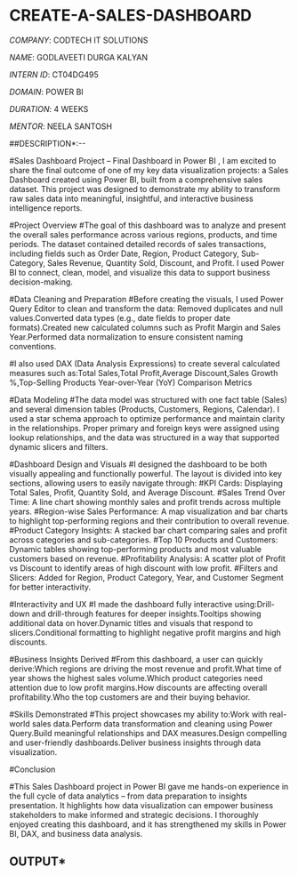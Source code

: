 # CREATE-A-SALES-DASHBOARD

*COMPANY*: CODTECH IT SOLUTIONS 

*NAME*: GODLAVEETI DURGA KALYAN

*INTERN ID*: CT04DG495

*DOMAIN*: POWER BI

*DURATION*: 4 WEEKS

*MENTOR*: NEELA SANTOSH

##DESCRIPTION*:--

#Sales Dashboard Project – Final Dashboard in Power BI , I am excited to share the final outcome of one of my key data visualization projects: a Sales Dashboard created using Power BI, built from a comprehensive sales dataset. This project was designed to demonstrate my ability to transform raw sales data into meaningful, insightful, and interactive business intelligence reports.

#Project Overview
#The goal of this dashboard was to analyze and present the overall sales performance across various regions, products, and time periods. The dataset contained detailed records of sales transactions, including fields such as Order Date, Region, Product Category, Sub-Category, Sales Revenue, Quantity Sold, Discount, and Profit. I used Power BI to connect, clean, model, and visualize this data to support business decision-making.

#Data Cleaning and Preparation
#Before creating the visuals, I used Power Query Editor to clean and transform the data: Removed duplicates and null values.Converted data types (e.g., date fields to proper date formats).Created new calculated columns such as Profit Margin and Sales Year.Performed data normalization to ensure consistent naming conventions.

#I also used DAX (Data Analysis Expressions) to create several calculated measures such as:Total Sales,Total Profit,Average Discount,Sales Growth %,Top-Selling Products Year-over-Year (YoY) Comparison Metrics

#Data Modeling
#The data model was structured with one fact table (Sales) and several dimension tables (Products, Customers, Regions, Calendar). I used a star schema approach to optimize performance and maintain clarity in the relationships. Proper primary and foreign keys were assigned using lookup relationships, and the data was structured in a way that supported dynamic slicers and filters.

#Dashboard Design and Visuals
#I designed the dashboard to be both visually appealing and functionally powerful. The layout is divided into key sections, allowing users to easily navigate through:
#KPI Cards: Displaying Total Sales, Profit, Quantity Sold, and Average Discount.
#Sales Trend Over Time: A line chart showing monthly sales and profit trends across multiple years.
#Region-wise Sales Performance: A map visualization and bar charts to highlight top-performing regions and their contribution to overall revenue.
#Product Category Insights: A stacked bar chart comparing sales and profit across categories and sub-categories.
#Top 10 Products and Customers: Dynamic tables showing top-performing products and most valuable customers based on revenue.
#Profitability Analysis: A scatter plot of Profit vs Discount to identify areas of high discount with low profit.
#Filters and Slicers: Added for Region, Product Category, Year, and Customer Segment for better interactivity.

#Interactivity and UX
#I made the dashboard fully interactive using:Drill-down and drill-through features for deeper insights.Tooltips showing additional data on hover.Dynamic titles and visuals that respond to slicers.Conditional formatting to highlight negative profit margins and high discounts.

#Business Insights Derived
#From this dashboard, a user can quickly derive:Which regions are driving the most revenue and profit.What time of year shows the highest sales volume.Which product categories need attention due to low profit margins.How discounts are affecting overall profitability.Who the top customers are and their buying behavior.

#Skills Demonstrated
#This project showcases my ability to:Work with real-world sales data.Perform data transformation and cleaning using Power Query.Build meaningful relationships and DAX measures.Design compelling and user-friendly dashboards.Deliver business insights through data visualization.

#Conclusion

#This Sales Dashboard project in Power BI gave me hands-on experience in the full cycle of data analytics – from data preparation to insights presentation. It highlights how data visualization can empower business stakeholders to make informed and strategic decisions. I thoroughly enjoyed creating this dashboard, and it has strengthened my skills in Power BI, DAX, and business data analysis.

## OUTPUT*
